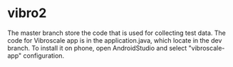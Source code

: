 # vibro2
The master branch store the code that is used for collecting test data. The code for Vibroscale app is in the application.java, which locate in the dev branch. To install it on phone, open AndroidStudio and select "vibroscale-app" configuration. 
